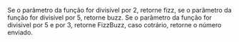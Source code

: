 Se o parâmetro da função for divisível por 2, retorne fizz, se o parâmetro da função for divisível por 5, retorne buzz. Se o parâmetro da função for divisivel por 5 e por 3, retorne FizzBuzz, caso cotrário, retorne o número enviado.

